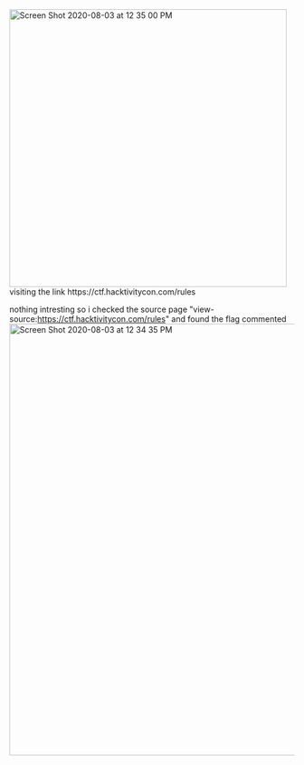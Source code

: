 <img width="490" alt="Screen Shot 2020-08-03 at 12 35 00 PM" src="https://user-images.githubusercontent.com/69141453/89168608-c888da00-d585-11ea-919e-47239a79a6f3.png">
visiting the link https://ctf.hacktivitycon.com/rules 

nothing intresting so i checked the source page "view-source:https://ctf.hacktivitycon.com/rules" and found the flag commented
<img width="762" alt="Screen Shot 2020-08-03 at 12 34 35 PM" src="https://user-images.githubusercontent.com/69141453/89168618-cb83ca80-d585-11ea-89b6-b58ed91158b1.png">
